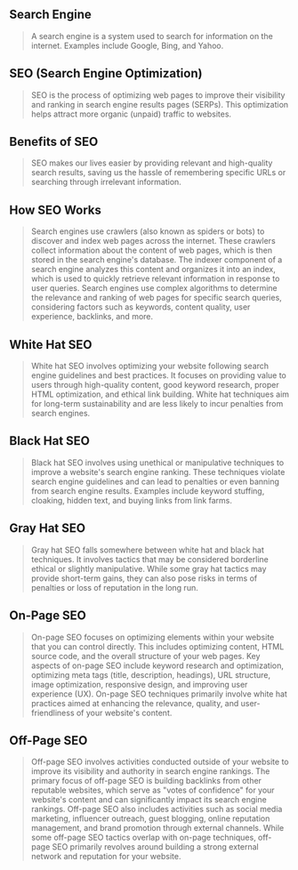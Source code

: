 ## Search Engine

> A search engine is a system used to search for information on the internet. Examples include Google, Bing, and Yahoo.

## SEO (Search Engine Optimization)

> SEO is the process of optimizing web pages to improve their visibility and ranking in search engine results pages (SERPs). This optimization helps attract more organic (unpaid) traffic to websites.

## Benefits of SEO

> SEO makes our lives easier by providing relevant and high-quality search results, saving us the hassle of remembering specific URLs or searching through irrelevant information.

## How SEO Works

> Search engines use crawlers (also known as spiders or bots) to discover and index web pages across the internet. These crawlers collect information about the content of web pages, which is then stored in the search engine's database. The indexer component of a search engine analyzes this content and organizes it into an index, which is used to quickly retrieve relevant information in response to user queries. Search engines use complex algorithms to determine the relevance and ranking of web pages for specific search queries, considering factors such as keywords, content quality, user experience, backlinks, and more.

## White Hat SEO

> White hat SEO involves optimizing your website following search engine guidelines and best practices. It focuses on providing value to users through high-quality content, good keyword research, proper HTML optimization, and ethical link building. White hat techniques aim for long-term sustainability and are less likely to incur penalties from search engines.

## Black Hat SEO

> Black hat SEO involves using unethical or manipulative techniques to improve a website's search engine ranking. These techniques violate search engine guidelines and can lead to penalties or even banning from search engine results. Examples include keyword stuffing, cloaking, hidden text, and buying links from link farms.

## Gray Hat SEO

> Gray hat SEO falls somewhere between white hat and black hat techniques. It involves tactics that may be considered borderline ethical or slightly manipulative. While some gray hat tactics may provide short-term gains, they can also pose risks in terms of penalties or loss of reputation in the long run.

## On-Page SEO

> On-page SEO focuses on optimizing elements within your website that you can control directly. This includes optimizing content, HTML source code, and the overall structure of your web pages. Key aspects of on-page SEO include keyword research and optimization, optimizing meta tags (title, description, headings), URL structure, image optimization, responsive design, and improving user experience (UX). On-page SEO techniques primarily involve white hat practices aimed at enhancing the relevance, quality, and user-friendliness of your website's content.

## Off-Page SEO

> Off-page SEO involves activities conducted outside of your website to improve its visibility and authority in search engine rankings. The primary focus of off-page SEO is building backlinks from other reputable websites, which serve as "votes of confidence" for your website's content and can significantly impact its search engine rankings. Off-page SEO also includes activities such as social media marketing, influencer outreach, guest blogging, online reputation management, and brand promotion through external channels. While some off-page SEO tactics overlap with on-page techniques, off-page SEO primarily revolves around building a strong external network and reputation for your website.
